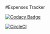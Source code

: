 #Expenses Tracker

[![Codacy Badge](https://api.codacy.com/project/badge/Grade/784b014474ca4d9682b5b9bc8e3e74f2)](https://app.codacy.com/app/wecarrasco/expensesTracker?utm_source=github.com&utm_medium=referral&utm_content=wecarrasco/expensesTracker&utm_campaign=Badge_Grade_Dashboard)

[![CircleCI](https://circleci.com/gh/wecarrasco/expensesTracker.svg?style=shield)](https://circleci.com/gh/wecarrasco/expensesTracker)
